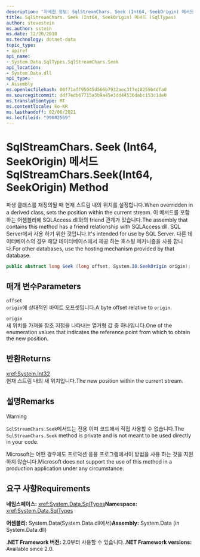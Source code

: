 ```yaml
---
description: '자세한 정보: SqlStreamChars. Seek (Int64, SeekOrigin) 메서드'
title: SqlStreamChars. Seek (Int64, SeekOrigin) 메서드 (SqlTypes)
author: stevestein
ms.author: sstein
ms.date: 12/20/2018
ms.technology: dotnet-data
topic_type:
- apiref
api_name:
- System.Data.SqlTypes.SqlStreamChars.Seek
api_location:
- System.Data.dll
api_type:
- Assembly
ms.openlocfilehash: 00f71aff95045d566b7932aec3f7e18259b4dfa0
ms.sourcegitcommit: ddf7edb67715a5b9a45e3dd44536dabc153c1de0
ms.translationtype: MT
ms.contentlocale: ko-KR
ms.lasthandoff: 02/06/2021
ms.locfileid: "99802569"
---
```

# <a name="sqlstreamcharsseekint64-seekorigin-method"></a><span data-ttu-id="ce5ad-103">SqlStreamChars. Seek (Int64, SeekOrigin) 메서드</span><span class="sxs-lookup"><span data-stu-id="ce5ad-103">SqlStreamChars.Seek(Int64, SeekOrigin) Method</span></span>

<span data-ttu-id="ce5ad-104">파생 클래스를 재정의될 때 현재 스트림 내의 위치를 설정합니다.</span><span class="sxs-lookup"><span data-stu-id="ce5ad-104">When overridden in a derived class, sets the position within the current stream.</span></span> <span data-ttu-id="ce5ad-105">이 메서드를 포함 하는 어셈블리에 SQLAccess.dll와의 friend 관계가 있습니다.</span><span class="sxs-lookup"><span data-stu-id="ce5ad-105">The assembly that contains this method has a friend relationship with SQLAccess.dll.</span></span> <span data-ttu-id="ce5ad-106">SQL Server에서 사용 하기 위한 것입니다.</span><span class="sxs-lookup"><span data-stu-id="ce5ad-106">It's intended for use by SQL Server.</span></span> <span data-ttu-id="ce5ad-107">다른 데이터베이스의 경우 해당 데이터베이스에서 제공 하는 호스팅 메커니즘을 사용 합니다.</span><span class="sxs-lookup"><span data-stu-id="ce5ad-107">For other databases, use the hosting mechanism provided by that database.</span></span>

```csharp
public abstract long Seek (long offset, System.IO.SeekOrigin origin);
```

## <a name="parameters"></a><span data-ttu-id="ce5ad-108">매개 변수</span><span class="sxs-lookup"><span data-stu-id="ce5ad-108">Parameters</span></span>

`offset`\
<span data-ttu-id="ce5ad-109">`origin`에 상대적인 바이트 오프셋입니다.</span><span class="sxs-lookup"><span data-stu-id="ce5ad-109">A byte offset relative to `origin`.</span></span>

`origin`\
<span data-ttu-id="ce5ad-110">새 위치를 가져올 참조 지점을 나타내는 열거형 값 중 하나입니다.</span><span class="sxs-lookup"><span data-stu-id="ce5ad-110">One of the enumeration values that indicates the reference point from which to obtain the new position.</span></span>

## <a name="returns"></a><span data-ttu-id="ce5ad-111">반환</span><span class="sxs-lookup"><span data-stu-id="ce5ad-111">Returns</span></span>

<xref:System.Int32>\
<span data-ttu-id="ce5ad-112">현재 스트림 내의 새 위치입니다.</span><span class="sxs-lookup"><span data-stu-id="ce5ad-112">The new position within the current stream.</span></span>

## <a name="remarks"></a><span data-ttu-id="ce5ad-113">설명</span><span class="sxs-lookup"><span data-stu-id="ce5ad-113">Remarks</span></span>

> [!WARNING]
> <span data-ttu-id="ce5ad-114">`SqlStreamChars.Seek`메서드는 전용 이며 코드에서 직접 사용할 수 없습니다.</span><span class="sxs-lookup"><span data-stu-id="ce5ad-114">The `SqlStreamChars.Seek` method is private and is not meant to be used directly in your code.</span></span>
>
> <span data-ttu-id="ce5ad-115">Microsoft는 어떤 경우에도 프로덕션 응용 프로그램에서이 방법을 사용 하는 것을 지원 하지 않습니다.</span><span class="sxs-lookup"><span data-stu-id="ce5ad-115">Microsoft does not support the use of this method in a production application under any circumstance.</span></span>

## <a name="requirements"></a><span data-ttu-id="ce5ad-116">요구 사항</span><span class="sxs-lookup"><span data-stu-id="ce5ad-116">Requirements</span></span>

<span data-ttu-id="ce5ad-117">**네임스페이스:** <xref:System.Data.SqlTypes></span><span class="sxs-lookup"><span data-stu-id="ce5ad-117">**Namespace:** <xref:System.Data.SqlTypes></span></span>

<span data-ttu-id="ce5ad-118">**어셈블리:** System.Data(System.Data.dll에서)</span><span class="sxs-lookup"><span data-stu-id="ce5ad-118">**Assembly:** System.Data (in System.Data.dll)</span></span>

<span data-ttu-id="ce5ad-119">**.NET Framework 버전:** 2.0부터 사용할 수 있습니다.</span><span class="sxs-lookup"><span data-stu-id="ce5ad-119">**.NET Framework versions:** Available since 2.0.</span></span>
